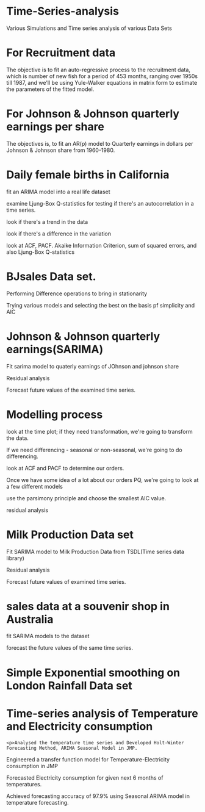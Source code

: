 # Time-Series-analysis
Various Simulations and Time series analysis of various Data Sets

# For Recruitment data
The objective is to fit an auto-regressive process to the recruitment data, which is number of new fish for a period of 453 months, ranging over 1950s till 1987, and we'll be using Yule-Walker equations in matrix form to estimate the parameters of the fitted model.
# For Johnson & Johnson quarterly earnings per share
The objectives is, to fit an AR(p) model to Quarterly earnings in dollars per Johnson & Johnson share from 1960-1980.
#  Daily female births in California
fit an ARIMA model into a real life dataset 
<p>examine Ljung-Box Q-statistics for testing if there's an autocorrelation in a time series. </p>
<p>look if there's a trend in the data </p>
<p>look if there's a difference in the variation  </p>
<p>look at ACF, PACF. Akaike Information Criterion, sum of squared errors, and also Ljung-Box Q-statistics </p>

#  BJsales Data set.
  Performing Difference operations to bring in stationarity
  <p>Trying various models and selecting the best on the basis pf simplicity and AIC</p>
  
# Johnson & Johnson quarterly earnings(SARIMA)
<p>Fit sarima model to quaterly earnings of JOhnson and johnson share
<p> Residual analysis  
<p>Forecast future values of the examined time series.</p>

# Modelling process
<p> look at the time plot; if they need transformation, we're going to transform the data. 
<p> If we need differencing - seasonal or non-seasonal, we're going to do differencing.
<p> look at ACF and PACF to determine our orders.
<p> Once we have some idea of a lot about our orders PQ, we're going to look at a few different models
 <p>use the parsimony principle and choose the smallest AIC value.
 <p>residual analysis</p>

# Milk Production Data set
Fit SARIMA model to Milk Production Data from TSDL(Time series data library)
<p> Residual analysis 
<p>Forecast future values of examined time series.</p>

# sales data at a souvenir shop in Australia
 fit SARIMA models to the dataset
 <p>forecast the future values of the same time series.</p>
 
 # Simple Exponential smoothing on London Rainfall Data set
   
 # Time-series analysis of Temperature and Electricity consumption

	<p>Analysed the temperature time series and Developed Holt-Winter Forecasting Method, ARIMA Seasonal Model in JMP.
  <p>Engineered a transfer function model for Temperature-Electricity consumption in JMP
  <p>Forecasted Electricity consumption for given next 6 months of temperatures.
  <p>Achieved forecasting accuracy of 97.9% using Seasonal ARIMA model in temperature forecasting. 
	
  
	

 
